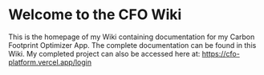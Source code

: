 # Welcome to the CFO Wiki


This is the homepage of my Wiki containing documentation for my Carbon Footprint Optimizer App. The complete documentation can be found in this Wiki. My completed project can also be accessed here at: https://cfo-platform.vercel.app/login 



